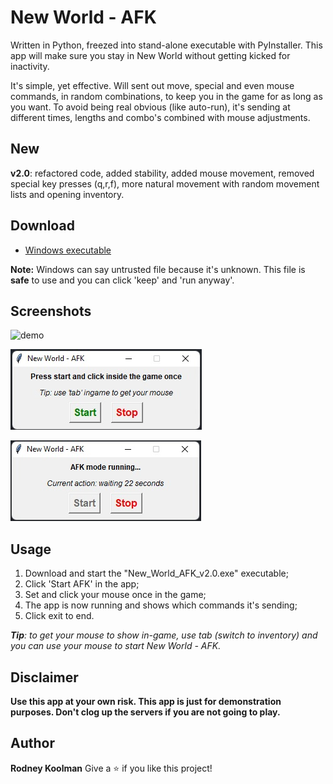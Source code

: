 # New World - AFK

Written in Python, freezed into stand-alone executable with PyInstaller. This app will make sure you stay in New World without getting kicked for inactivity.

It's simple, yet effective. Will sent out move, special and even mouse commands, in random combinations, to keep you in the game for as long as you want. To avoid being real obvious (like auto-run), it's sending at different times, lengths and combo's combined with mouse adjustments.

## New

**v2.0**: refactored code, added stability, added mouse movement, removed special key presses (q,r,f), more natural movement with random movement lists and opening inventory.

## Download

- [Windows executable](https://github.com/RodneyKoolman/NewWorld-AFK/releases/download/v2.0/New_World_AFK_v2.0.exe "Windows executable")

**Note:** Windows can say untrusted file because it's unknown. This file is **safe** to use and you can click 'keep' and 'run anyway'.

## Screenshots

![demo](/demo/demo3.gif)

![demo](/demo/demo1.jpg)

![demo](/demo/demo2.jpg)

## Usage

1. Download and start the "New_World_AFK_v2.0.exe" executable;
2. Click 'Start AFK' in the app;
3. Set and click your mouse once in the game;
4. The app is now running and shows which commands it's sending;
5. Click exit to end.

***Tip**: to get your mouse to show in-game, use tab (switch to inventory) and you can use your mouse to start New World - AFK.*

## Disclaimer

**Use this app at your own risk. This app is just for demonstration purposes.
Don't clog up the servers if you are not going to play.**

## Author

**Rodney Koolman**
Give a ⭐️ if you like this project!